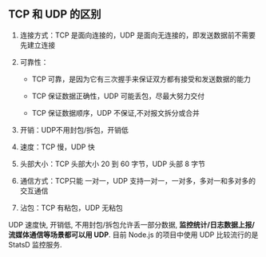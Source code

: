 ## TCP 和 UDP 的区别

1. 连接方式：TCP 是面向连接的，UDP 是面向无连接的，即发送数据前不需要先建立连接

2. 可靠性：

   + TCP 可靠，是因为它有三次握手来保证双方都有接受和发送数据的能力

   + TCP 保证数据正确性，UDP 可能丢包，尽最大努力交付

   + TCP 保证数据顺序，UDP 不保证,不对报文拆分或合并

3. 开销：UDP不用封包/拆包，开销低

4. 速度：TCP 慢，UDP 快

5. 头部大小：TCP 头部大小 20 到 60 字节，UDP 头部 8 字节

6. 通信方式：TCP只能 一对一，UDP 支持一对一，一对多，多对一和多对多的交互通信

7. 沾包：TCP 有粘包，UDP 无粘包

   

UDP 速度快, 开销低, 不用封包/拆包允许丢一部分数据, **监控统计/日志数据上报/流媒体通信等场景都可以用 UDP**. 目前 Node.js 的项目中使用 UDP 比较流行的是 StatsD 监控服务.

